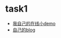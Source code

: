 <h1>task1</h1>
<ul>
	<li><a href="https://github.com/fatina00/task1/blob/master/index.html">我自己的在线小demo</a></li>
	<li><a href="http://fatina00.me/">自己的blog</a></li>
	
